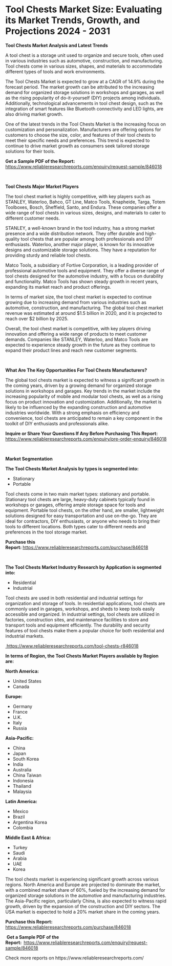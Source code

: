 <p><h1>Tool Chests Market Size: Evaluating its Market Trends, Growth, and Projections 2024 - 2031</h1></p><p><strong>Tool Chests Market Analysis and Latest Trends</strong></p>
<p><p>A tool chest is a storage unit used to organize and secure tools, often used in various industries such as automotive, construction, and manufacturing. Tool chests come in various sizes, shapes, and materials to accommodate different types of tools and work environments.</p><p>The Tool Chests Market is expected to grow at a CAGR of 14.9% during the forecast period. The market growth can be attributed to the increasing demand for organized storage solutions in workshops and garages, as well as the rising popularity of do-it-yourself (DIY) projects among individuals. Additionally, technological advancements in tool chest design, such as the integration of smart features like Bluetooth connectivity and LED lights, are also driving market growth.</p><p>One of the latest trends in the Tool Chests Market is the increasing focus on customization and personalization. Manufacturers are offering options for customers to choose the size, color, and features of their tool chests to meet their specific needs and preferences. This trend is expected to continue to drive market growth as consumers seek tailored storage solutions for their tools.</p></p>
<p><strong>Get a Sample PDF of the Report:&nbsp;</strong> <a href="https://www.reliableresearchreports.com/enquiry/request-sample/846018">https://www.reliableresearchreports.com/enquiry/request-sample/846018</a></p>
<p>&nbsp;</p>
<p><strong>Tool Chests Major Market Players</strong></p>
<p><p>The tool chest market is highly competitive, with key players such as STANLEY, Waterloo, Bahco, GT Line, Matco Tools, Knapheide, Targa, Totem Toolboxes, Bosch, Sheffield, Santo, and Endura. These companies offer a wide range of tool chests in various sizes, designs, and materials to cater to different customer needs.</p><p>STANLEY, a well-known brand in the tool industry, has a strong market presence and a wide distribution network. They offer durable and high-quality tool chests that are popular among both professionals and DIY enthusiasts. Waterloo, another major player, is known for its innovative designs and customizable storage solutions. They have a reputation for providing sturdy and reliable tool chests.</p><p>Matco Tools, a subsidiary of Fortive Corporation, is a leading provider of professional automotive tools and equipment. They offer a diverse range of tool chests designed for the automotive industry, with a focus on durability and functionality. Matco Tools has shown steady growth in recent years, expanding its market reach and product offerings.</p><p>In terms of market size, the tool chest market is expected to continue growing due to increasing demand from various industries such as automotive, construction, and manufacturing. The global tool chest market revenue was estimated at around $1.5 billion in 2020, and it is projected to reach over $2 billion by 2025.</p><p>Overall, the tool chest market is competitive, with key players driving innovation and offering a wide range of products to meet customer demands. Companies like STANLEY, Waterloo, and Matco Tools are expected to experience steady growth in the future as they continue to expand their product lines and reach new customer segments.</p></p>
<p>&nbsp;</p>
<p><strong>What Are The Key Opportunities For Tool Chests Manufacturers?</strong></p>
<p><p>The global tool chests market is expected to witness a significant growth in the coming years, driven by a growing demand for organized storage solutions in workshops and garages. Key trends in the market include the increasing popularity of mobile and modular tool chests, as well as a rising focus on product innovation and customization. Additionally, the market is likely to be influenced by the expanding construction and automotive industries worldwide. With a strong emphasis on efficiency and convenience, tool chests are anticipated to remain a key component in the toolkit of DIY enthusiasts and professionals alike.</p></p>
<p><strong>Inquire or Share Your Questions If Any Before Purchasing This Report:</strong> <a href="https://www.reliableresearchreports.com/enquiry/pre-order-enquiry/846018">https://www.reliableresearchreports.com/enquiry/pre-order-enquiry/846018</a></p>
<p>&nbsp;</p>
<p><strong>Market Segmentation</strong></p>
<p><strong>The Tool Chests Market Analysis by types is segmented into:</strong></p>
<p><ul><li>Stationary</li><li>Portable</li></ul></p>
<p><p>Tool chests come in two main market types: stationary and portable. Stationary tool chests are large, heavy-duty cabinets typically found in workshops or garages, offering ample storage space for tools and equipment. Portable tool chests, on the other hand, are smaller, lightweight solutions designed for easy transportation and use on-the-go. They are ideal for contractors, DIY enthusiasts, or anyone who needs to bring their tools to different locations. Both types cater to different needs and preferences in the tool storage market.</p></p>
<p><strong>Purchase this Report:&nbsp;</strong><a href="https://www.reliableresearchreports.com/purchase/846018">https://www.reliableresearchreports.com/purchase/846018</a></p>
<p>&nbsp;</p>
<p><strong>The Tool Chests Market Industry Research by Application is segmented into:</strong></p>
<p><ul><li>Residential</li><li>Industrial</li></ul></p>
<p><p>Tool chests are used in both residential and industrial settings for organization and storage of tools. In residential applications, tool chests are commonly used in garages, workshops, and sheds to keep tools easily accessible and organized. In industrial settings, tool chests are utilized in factories, construction sites, and maintenance facilities to store and transport tools and equipment efficiently. The durability and security features of tool chests make them a popular choice for both residential and industrial markets.</p></p>
<p><a href="https://www.reliableresearchreports.com/tool-chests-r846018">&nbsp;https://www.reliableresearchreports.com/tool-chests-r846018</a></p>
<p><strong>In terms of Region, the Tool Chests Market Players available by Region are:</strong></p>
<p>
    <p> <strong> North America: </strong>
        <ul>
            <li>United States</li>
            <li>Canada</li>
        </ul>
        </p> 
    <p> <strong> Europe: </strong>
        <ul>
            <li>Germany</li>
            <li>France</li>
            <li>U.K.</li>
            <li>Italy</li>
            <li>Russia</li>
        </ul>
        </p> 
    <p> <strong> Asia-Pacific: </strong>
        <ul>
            <li>China</li>
            <li>Japan</li>
            <li>South Korea</li>
            <li>India</li>
            <li>Australia</li>
            <li>China Taiwan</li>
            <li>Indonesia</li>
            <li>Thailand</li>
            <li>Malaysia</li>
        </ul>
        </p> 
    <p> <strong> Latin America: </strong>
        <ul>
            <li>Mexico</li>
            <li>Brazil</li>
            <li>Argentina Korea</li>
            <li>Colombia</li>
        </ul>
        </p> 
    <p> <strong> Middle East & Africa: </strong>
        <ul>
            <li>Turkey</li>
            <li>Saudi</li>
            <li>Arabia</li>
            <li>UAE</li>
            <li>Korea</li>
        </ul>
    </p>
    </p>
<p><p>The tool chests market is experiencing significant growth across various regions. North America and Europe are projected to dominate the market, with a combined market share of 60%, fueled by the increasing demand for organized storage solutions in the automotive and manufacturing industries. The Asia-Pacific region, particularly China, is also expected to witness rapid growth, driven by the expansion of the construction and DIY sectors. The USA market is expected to hold a 20% market share in the coming years.</p></p>
<p><strong>Purchase this Report: </strong><a href="https://www.reliableresearchreports.com/purchase/846018">https://www.reliableresearchreports.com/purchase/846018</a></p>
<p>&nbsp;<strong>Get a Sample PDF of the Report:&nbsp;&nbsp;</strong><a href="https://www.reliableresearchreports.com/enquiry/request-sample/846018">https://www.reliableresearchreports.com/enquiry/request-sample/846018</a></p>
<p><strong></strong></p>
<p>Check more reports on https://www.reliableresearchreports.com/</p>